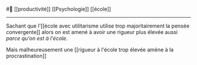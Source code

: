 #🌲  [[productivité]] [[Psychologie]] [[école]]

---
Sachant que l'[[école avec utilitarisme utilise trop majoritairement la pensée convergente]] alors on est amené à avoir une rigueur plus élevée aussi *parce qu'on est à l'école*.

Mais malheureusement une [[rigueur à l'école trop élevée amène à la procrastination]]


